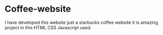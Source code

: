 # Coffee-website
I have developed this website just a starbucks coffee website it is amazing project in this HTML CSS Javascript used.
